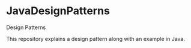 # JavaDesignPatterns

Design Patterns

This repository explains a design pattern along with an example in Java.
